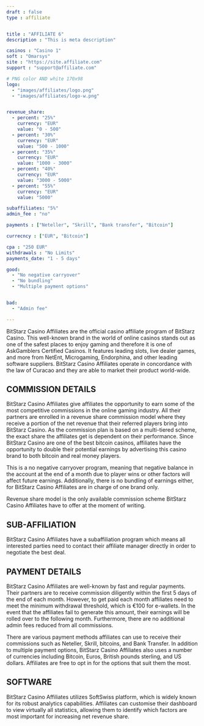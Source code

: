 ```yaml
---
draft : false
type : affiliate


title : "AFFILIATE 6"
description : "This is meta description"

casinos : "Casino 1"
soft : "Omarsys"
site : "https://site.affiliate.com"
support : "support@affiliate.com"

# PNG color AND white 170x98
logo: 
  - "images/affiliates/logo.png"
  - "images/affiliates/logo-w.png"


revenue_share:
  - percent: "25%"
    currency: "EUR"
    value: "0 - 500"
  - percent: "30%"
    currency: "EUR"
    value: "500 - 1000"
  - percent: "35%"
    currency: "EUR"
    value: "1000 - 3000"
  - percent: "40%"
    currency: "EUR"
    value: "3000 - 5000"
  - percent: "55%"
    currency: "EUR"
    value: "5000"

subaffiliates: "5%"
admin_fee : "no"

payments : ["Neteller", "Skrill", "Bank transfer", "Bitcoin"]

currecncy : ["EUR", "Bitcoin"]

cpa : "250 EUR"
withdrawals : "No Limits"
payments_date: "1 - 5 days"

good: 
  - "No negative carryover"
  - "No bundling"
  - "Multiple payment options"


bad: 
  - "Admin fee"

---
```



BitStarz Casino Affiliates are the official casino affiliate program of BitStarz Casino. This well-known brand in the world of online casinos stands out as one of the safest places to enjoy gaming and therefore it is one of AskGamblers Certified Casinos. It features leading slots, live dealer games, and more from NetEnt, Microgaming, Endorphina, and other leading software suppliers. BitStarz Casino Affiliates operate in concordance with the law of Curacao and they are able to market their product world-wide.

## COMMISSION DETAILS
BitStarz Casino Affiliates give affiliates the opportunity to earn some of the most competitive commissions in the online gaming industry. All their partners are enrolled in a revenue share commission model where they receive a portion of the net revenue that their referred players bring into BitStarz Casino. As the commission plan is based on a multi-tiered scheme, the exact share the affiliates get is dependent on their performance. Since BitStarz Casino are one of the best bitcoin casinos, affiliates have the opportunity to double their potential earnings by advertising this casino brand to both bitcoin and real money players.

This is a no negative carryover program, meaning that negative balance in the account at the end of a month due to player wins or other factors will affect future earnings. Additionally, there is no bundling of earnings either, for BitStarz Casino Affiliates are in charge of one brand only.

Revenue share model is the only available commission scheme BitStarz Casino Affiliates have to offer at the moment of writing.

## SUB-AFFILIATION
BitStarz Casino Affiliates have a subaffiliation program which means all interested parties need to contact their affiliate manager directly in order to negotiate the best deal.

## PAYMENT DETAILS
BitStarz Casino Affiliates are well-known by fast and regular payments. Their partners are to receive commission diligently within the first 5 days of the end of each month. However, to get paid each month affiliates need to meet the minimum withdrawal threshold, which is €100 for e-wallets. In the event that the affiliates fail to generate this amount, their earnings will be rolled over to the following month. Furthermore, there are no additional admin fees reduced from all commissions.

There are various payment methods affiliates can use to receive their commissions such as Neteller, Skrill, bitcoins, and Bank Transfer. In addition to multiple payment options, BitStarz Casino Affiliates also uses a number of currencies including Bitcoin, Euros, British pounds sterling, and US dollars. Affiliates are free to opt in for the options that suit them the most.

## SOFTWARE
BitStarz Casino Affiliates utilizes SoftSwiss platform, which is widely known for its robust analytics capabilities. Affiliates can customise their dashboard to view virtually all statistics, allowing them to identify which factors are most important for increasing net revenue share.
